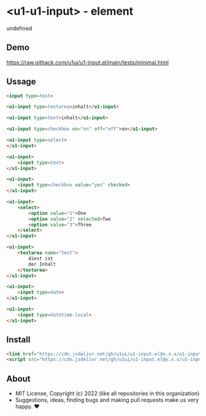 # &lt;u1-u1-input&gt; - element
undefined

## Demo

https://raw.githack.com/u1ui/u1-input.el/main/tests/minimal.html  

## Ussage

```html
<input type=text>

<u1-input type=textarea>inhalt</u1-input>

<u1-input type=text>inhalt</u1-input>

<u1-input type=checkbox on="on" off="off">on</u1-input>

<u1-input type=select>
</u1-input>

<u1-input>
    <input type=text>
</u1-input>

<u1-input>
    <input type=checkbox value="yes" checked>
</u1-input>

<u1-input>
    <select>
        <option value="1">One
        <option value="2" selected>Two
        <option value="3">Three
    </select>
</u1-input>

<u1-input>
    <textarea name="test">
        diest ist
        der Inhalt
    </textarea>
</u1-input>

<u1-input>
    <input type=date>
</u1-input>

<u1-input>
    <input type=datetime-local>
</u1-input>
```

## Install

```html
<link href="https://cdn.jsdelivr.net/gh/u1ui/u1-input.el@x.x.x/u1-input.min.css" rel=stylesheet>
<script src="https://cdn.jsdelivr.net/gh/u1ui/u1-input.el@x.x.x/u1-input.min.js" type=module>
```

## About

- MIT License, Copyright (c) 2022 <u1> (like all repositories in this organization) <br>
- Suggestions, ideas, finding bugs and making pull requests make us very happy. ♥

